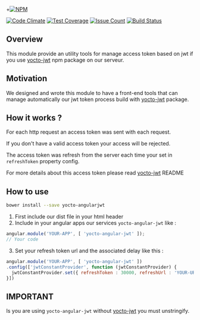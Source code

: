 +[![NPM](https://nodei.co/npm/yocto-angular-jwt.png?downloads=true&downloadRank=true&stars=true)](https://nodei.co/npm/yocto-angular-jwt/)

[![Code Climate](https://codeclimate.com/github/yoctore/yocto-angular-jwt/badges/gpa.svg)](https://codeclimate.com/github/yoctore/yocto-angular-jwt)
[![Test Coverage](https://codeclimate.com/github/yoctore/yocto-angular-jwt/badges/coverage.svg)](https://codeclimate.com/github/yoctore/yocto-angular-jwt/coverage)
[![Issue Count](https://codeclimate.com/github/yoctore/yocto-angular-jwt/badges/issue_count.svg)](https://codeclimate.com/github/yoctore/yocto-angular-jwt)
[![Build Status](https://travis-ci.org/yoctore/yocto-angular-jwt.svg?branch=master)](https://travis-ci.org/yoctore/yocto-angular-jwt)

## Overview

This module provide an utility tools for manage access token based on jwt
if you use [yocto-jwt](https://www.npmjs.com/package/yocto-jwt) npm package on our serveur.

## Motivation 

We designed and wrote this module to have a front-end tools that can manage automatically our
jwt token process build with [yocto-jwt](https://www.npmjs.com/package/yocto-jwt) package.

## How it works ?

For each http request an access token was sent with each request.

If you don't have a valid access token your access will be rejected.

The access token was refresh from the server each time your set in `refreshToken` property config.

For more details about this access token please read [yocto-jwt](https://www.npmjs.com/package/yocto-jwt) README

## How to use

```bash
bower install --save yocto-angularjwt
```

1. First include our dist file in your html header
2. Include in your angular apps our services `yocto-angular-jwt` like : 

```javascript
angular.module('YOUR-APP', [ 'yocto-angular-jwt' ]);
// Your code
```
3. Set your refresh token url and the associated delay like this : 

```javascript
angular.module('YOUR-APP', [ 'yocto-angular-jwt' ])
.config(['jwtConstantProvider', function (jwtConstantProvider) {
  jwtConstantProvider.set({ refreshToken : 30000, refreshUrl : 'YOUR-URL', autoStart : true });
}])
```
## IMPORTANT

Is you are using `yocto-angular-jwt` without [yocto-jwt](https://www.npmjs.com/package/yocto-jwt) you must unstringify.